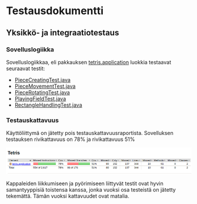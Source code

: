 # Testausdokumentti

## Yksikkö- ja integraatiotestaus

### Sovelluslogiikka

Sovelluslogiikkaa, eli pakkauksen [tetris.application](https://github.com/Jannepen/ot-harjoitustyo/tree/master/Tetris/src/main/java/tetris/application) luokkia testaavat seuraavat testit:

- [PieceCreatingTest.java](https://github.com/Jannepen/ot-harjoitustyo/blob/master/Tetris/src/test/java/application/PieceCreatingTest.java)
- [PieceMovementTest.java](https://github.com/Jannepen/ot-harjoitustyo/blob/master/Tetris/src/test/java/application/PieceMovementTest.java)
- [PieceRotatingTest.java](https://github.com/Jannepen/ot-harjoitustyo/blob/master/Tetris/src/test/java/application/PieceRotatingTest.java)
- [PlayingFieldTest.java](https://github.com/Jannepen/ot-harjoitustyo/blob/master/Tetris/src/test/java/application/PlayingFieldTest.java)
- [RectangleHandlingTest.java](https://github.com/Jannepen/ot-harjoitustyo/blob/master/Tetris/src/test/java/application/RectangleHandlingTest.java)

### Testauskattavuus

Käyttöliittymä on jätetty pois testauskattavuusraportista. Sovelluksen testauksen rivikattavuus on 78% ja rivikattavuus 51%

<img src="https://github.com/Jannepen/ot-harjoitustyo/blob/master/dokumentaatio/jacoco.png">

Kappaleiden liikkumiseen ja pyörimiseen liittyvät testit ovat hyvin samantyyppisiä toistensa kanssa, jonka vuoksi osa testeistä on jätetty tekemättä. Tämän vuoksi kattavuudet ovat matalia.
